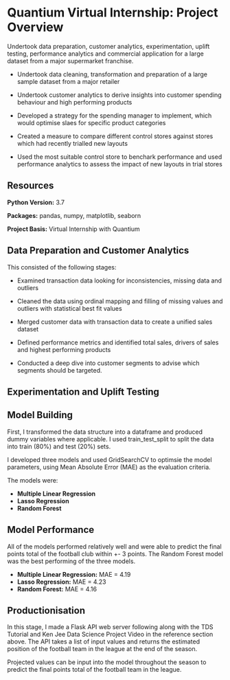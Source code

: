 # Quantium Virtual Internship: Project Overview
Undertook data preparation, customer analytics, experimentation, uplift testing, performance analytics and commercial application for a large dataset from a major supermarket franchise.

- Undertook data cleaning, transformation and preparation of a large sample dataset from a major retailer

- Undertook customer analytics to derive insights into customer spending behaviour and high performing products

- Developed a strategy for the spending manager to implement, which would optimise slaes for specific product categories 

- Created a measure to compare different control stores against stores which had recently trialled new layouts

- Used the most suitable control store to benchark performance and used performance analytics to assess the impact of new layouts in trial stores

## Resources

**Python Version:** 3.7

**Packages:** pandas, numpy, matplotlib, seaborn

**Project Basis:** Virtual Internship with Quantium

## Data Preparation and Customer Analytics

 This consisted of the following stages:

- Examined transaction data looking for inconsistencies, missing data and outliers

- Cleaned the data using ordinal mapping and filling of missing values and outliers with statistical best fit values

- Merged customer data with transaction data to create a unified sales dataset

- Defined performance metrics and identified total sales, drivers of sales and highest performing products

- Conducted a deep dive into customer segments to advise which segments should be targeted.  

## Experimentation and Uplift Testing



## Model Building

First, I transformed the data structure into a dataframe and produced dummy variables where applicable. I used train_test_split to split the data into train (80%) and test (20%) sets.  

I developed three models and used GridSearchCV to optimsie the model parameters, using Mean Absolute Error (MAE) as the evaluation criteria. 

The models were:
- **Multiple Linear Regression**
- **Lasso Regression**
- **Random Forest**

## Model Performance

All of the models performed relatively well and were able to predict the final points total of the football club within +- 3 points. 
The Random Forest model was the best performing of the three models.

- **Multiple Linear Regression:** MAE = 4.19
- **Lasso Regression:** MAE = 4.23
- **Random Forest:** MAE = 4.16
 
 ## Productionisation
 
 In this stage, I made a Flask API web server following along with the TDS Tutorial and Ken Jee Data Science Project Video in the reference section above. The API takes a list of input values and returns the estimated position of the football team in the league at the end of the season.
 
 Projected values can be input into the model throughout the season to predict the final points total of the football team in the league. 
 
 




